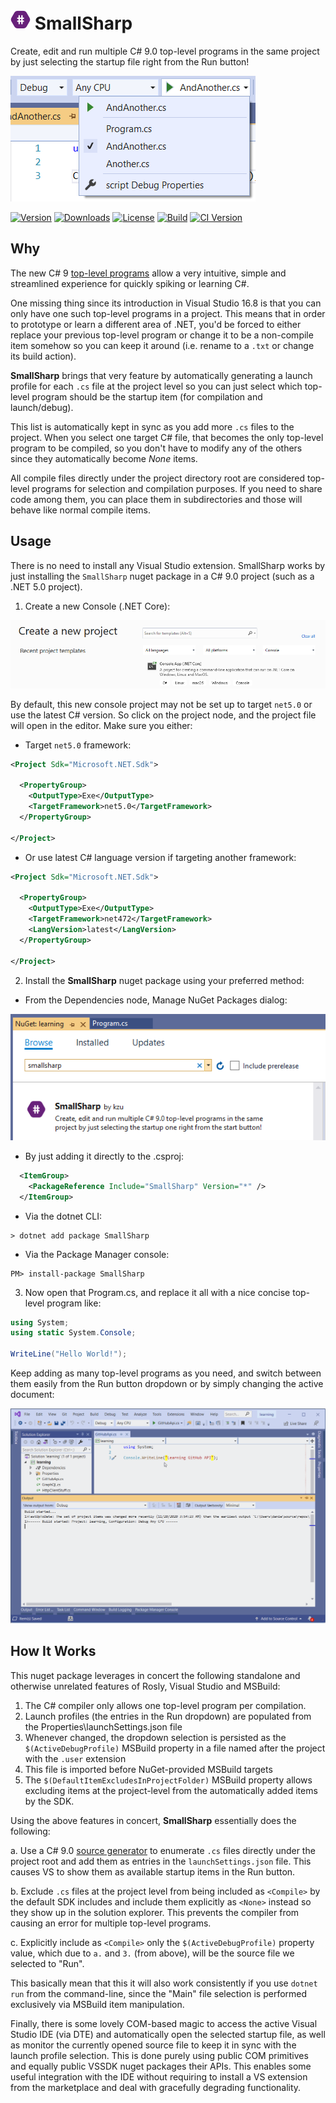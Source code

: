 ![Icon](img/icon-32.png) SmallSharp
============

Create, edit and run multiple C# 9.0 top-level programs in the same project by just selecting the startup file right from the Run button!

![Icon](img/launchSettings.png)

[![Version](https://img.shields.io/nuget/v/SmallSharp.svg?color=royalblue)](https://www.nuget.org/packages/SmallSharp)
[![Downloads](https://img.shields.io/nuget/dt/SmallSharp.svg?color=green)](https://www.nuget.org/packages/SmallSharp)
[![License](https://img.shields.io/github/license/kzu/SmallSharp.svg?color=blue)](https://github.com//kzu/SmallSharp/blob/main/LICENSE)
[![Build](https://github.com/kzu/SmallSharp/workflows/build/badge.svg?branch=main)](https://github.com/kzu/SmallSharp/actions)
[![CI Version](https://img.shields.io/endpoint?url=https://shields.kzu.io/vpre/SmallSharp/main&label=nuget.ci&color=brightgreen)](https://pkg.kzu.io/index.json)

## Why

The new C# 9 [top-level programs](https://devblogs.microsoft.com/dotnet/welcome-to-c-9-0/#top-level-programs) allow a very intuitive, simple and streamlined experience for quickly spiking or learning C#. 

One missing thing since its introduction in Visual Studio 16.8 is that you can only have one such top-level programs in a project. This means that in order to prototype or learn a different area of .NET, you'd be forced to either replace your previous top-level program or change it to be a non-compile item somehow so you can keep it around (i.e. rename to a `.txt` or change its build action).

**SmallSharp** brings that very feature by automatically generating a launch profile for each `.cs` file at the project level so you can just select which top-level program should be the startup item (for compilation and launch/debug).

This list is automatically kept in sync as you add more `.cs` files to the project. When you select one target C# file, that becomes the only top-level program to be compiled, so you don't have to modify any of the others since they automatically become *None* items.

All compile files directly under the project directory root are considered top-level programs for selection and compilation purposes. If you need to share code among them, you can place them in subdirectories and those will behave like normal compile items.

## Usage

There is no need to install any Visual Studio extension. SmallSharp works by just installing the `SmallSharp` nuget package in a C# 9.0 project (such as a .NET 5.0 project).

1. Create a new Console (.NET Core):


![New Project Dialog](img/NewConsoleProject.png)

   By default, this new console project may not be set up to target `net5.0` or use the latest C# version. 
   So click on the project node, and the project file will open in the editor. Make sure you either:

  * Target `net5.0` framework:

```xml
<Project Sdk="Microsoft.NET.Sdk">

  <PropertyGroup>
    <OutputType>Exe</OutputType>
    <TargetFramework>net5.0</TargetFramework>
  </PropertyGroup>

</Project>
```

  * Or use latest C# language version if targeting another framework:

```xml
<Project Sdk="Microsoft.NET.Sdk">

  <PropertyGroup>
    <OutputType>Exe</OutputType>
    <TargetFramework>net472</TargetFramework>
    <LangVersion>latest</LangVersion>
  </PropertyGroup>

</Project>
```
 
2. Install the **SmallSharp** nuget package using your preferred method:

  * From the Dependencies node, Manage NuGet Packages dialog:

![New Project Dialog](img/NuGetPackage.png)

   * By just adding it directly to the .csproj:

```xml
  <ItemGroup>
    <PackageReference Include="SmallSharp" Version="*" />
  </ItemGroup>
```

   * Via the dotnet CLI:

```
> dotnet add package SmallSharp
```

   * Via the Package Manager console:

```
PM> install-package SmallSharp
```

3. Now open that Program.cs, and replace it all with a nice concise top-level program like:

```csharp
using System;
using static System.Console;

WriteLine("Hello World!");
```

Keep adding as many top-level programs as you need, and switch between them easily from the Run button dropdown or by simply changing the active document:

![Demo](img/TrackSelection.gif)

## How It Works

This nuget package leverages in concert the following standalone and otherwise 
unrelated features of Rosly, Visual Studio and MSBuild:

1. The C# compiler only allows one top-level program per compilation.
2. Launch profiles (the entries in the Run dropdown) are populated from the Properties\launchSettings.json file
3. Whenever changed, the dropdown selection is persisted as the `$(ActiveDebugProfile)` MSBuild property in a file named after the project with the `.user` extension
4. This file is imported before NuGet-provided MSBuild targets
5. The `$(DefaultItemExcludesInProjectFolder)` MSBuild property allows excluding items at the project-level from the automatically added items by the SDK.

Using the above features in concert, **SmallSharp** essentially does the following:

a. Use a C# 9.0 [source generator](https://github.com/dotnet/roslyn/blob/master/docs/features/source-generators.cookbook.md) to enumerate `.cs` files directly under the project root and add them as entries in the `launchSettings.json` file. This causes VS to show them as available startup items in the Run button.

b. Exclude `.cs` files at the project level from being included as `<Compile>` by the default SDK includes and include them explicitly as `<None>` instead so they show up in the solution explorer. This prevents the compiler from causing an error for multiple top-level programs.

c. Explicitly include as `<Compile>` only the `$(ActiveDebugProfile)` property value, which due to `a.` and `3.` (from above), will be the source file we selected to "Run".

This basically mean that this it will also work consistently if you use `dotnet run` from the command-line, since the "Main" file selection is performed exclusively via MSBuild item manipulation.

Finally, there is some lovely COM-based magic to access the active Visual Studio IDE (via DTE) and automatically open the selected startup file, as well as monitor the currently opened source file to keep it in sync with the launch profile selection. This is done purely using public COM primitives and equally public VSSDK nuget packages their APIs. This enables some useful integration with the IDE without requiring to install a VS extension from the marketplace and deal with gracefully degrading functionality.